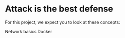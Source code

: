 # Attack is the best defense
For this project, we expect you to look at these concepts:

Network basics
Docker
